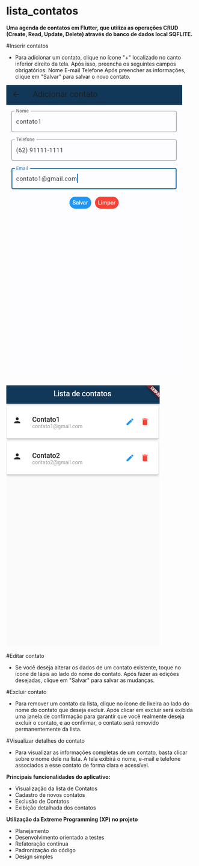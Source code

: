 # lista_contatos
**Uma agenda de contatos em Flutter, que utiliza as operações CRUD (Create, Read, Update, Delete) através do banco de dados local SQFLITE.**

#Inserir contatos
 - Para adicionar um contato, clique no ícone "+" localizado no canto inferior direito da tela. Após isso, preencha os seguintes campos obrigatórios:
Nome
E-mail
Telefone
Após preencher as informações, clique em "Salvar" para salvar o novo contato.

![Tela de inserir contatos/editar contatos](https://github.com/theusnevess/lista_contatos/blob/main/tela%20adiciona%20contato.PNG)

![Tela inicial com contatos adicionados](https://github.com/theusnevess/lista_contatos/blob/main/contatos%20lista.PNG)

#Editar contato
 - Se você deseja alterar os dados de um contato existente, toque no ícone de lápis ao lado do nome do contato. Após fazer as edições desejadas, clique em "Salvar" para salvar as mudanças.

#Excluir contato
 - Para remover um contato da lista, clique no ícone de lixeira ao lado do nome do contato que deseja excluir. Após clicar em excluir será exibida uma janela de confirmação para garantir que você realmente deseja excluir o contato, e ao confirmar, o contato será removido permanentemente da lista.

#Visualizar detalhes do contato
 - Para visualizar as informações completas de um contato, basta clicar sobre o nome dele na lista. A tela exibirá o nome, e-mail e telefone associados a esse contato de forma clara e acessível.


**Principais funcionalidades do aplicativo:**
 - Visualização da lista de Contatos
 - Cadastro de novos contatos
 - Exclusão de Contatos
 - Exibição detalhada dos contatos

**Utilização da Extreme Programming (XP) no projeto**
- Planejamento
- Desenvolvimento orientado a testes
- Refatoração contínua
- Padronização do código
- Design simples



